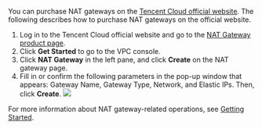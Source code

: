 You can purchase NAT gateways on the [Tencent Cloud official website](https://cloud.tencent.com/).
The following describes how to purchase NAT gateways on the official website.

1. Log in to the Tencent Cloud official website and go to the [NAT Gateway product page](https://cloud.tencent.com/product/nat).
2. Click **Get Started** to go to the VPC console.
3. Click **NAT Gateway** in the left pane, and click **Create** on the NAT gateway page.
4. Fill in or confirm the following parameters in the pop-up window that appears: Gateway Name, Gateway Type, Network, and Elastic IPs. Then, click **Create**.
![](https://main.qcloudimg.com/raw/163bf9a1539b57561f2d7c7aa9dc63e5.png)

For more information about NAT gateway-related operations, see [Getting Started](https://cloud.tencent.com/document/product/552/18186).
